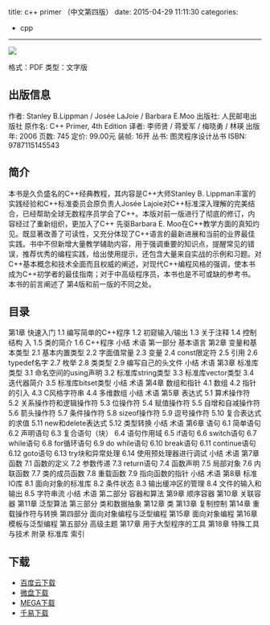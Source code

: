 title: c++ primer （中文第四版）
date: 2015-04-29 11:11:30
categories:
  - cpp
---

![](http://img3.douban.com/lpic/s1638975.jpg)

格式：PDF
类型：文字版

<!-- more -->

## 出版信息 ##

作者: Stanley B.Lippman / Josée LaJoie / Barbara E.Moo
出版社: 人民邮电出版社
原作名: C++ Primer, 4th Edition
译者: 李师贤 / 蒋爱军 / 梅晓勇 / 林瑛
出版年: 2006
页数: 745
定价: 99.00元
装帧: 16开
丛书: 图灵程序设计丛书
ISBN: 9787115145543

## 简介 ##

本书是久负盛名的C++经典教程，其内容是C++大师Stanley B. Lippman丰富的实践经验和C++标准委员会原负责人Josée Lajoie对C++标准深入理解的完美结合，已经帮助全球无数程序员学会了C++。本版对前一版进行了彻底的修订，内容经过了重新组织，更加入了C++ 先驱Barbara E. Moo在C++教学方面的真知灼见。既显著改善了可读性，又充分体现了C++语言的最新进展和当前的业界最佳实践。书中不但新增大量教学辅助内容，用于强调重要的知识点，提醒常见的错误，推荐优秀的编程实践，给出使用提示，还包含大量来自实战的示例和习题。对C++基本概念和技术全面而且权威的阐述，对现代C++编程风格的强调，使本书成为C++初学者的最佳指南；对于中高级程序员，本书也是不可或缺的参考书。本书的前言阐述了 第4版和前一版的不同之处。

## 目录 ##

第1章 快速入门
1.1 编写简单的C++程序
1.2 初窥输入/输出
1.3 关于注释
1.4 控制结构 入
1.5 类的简介
1.6 C++程序
小结
术语
第一部分 基本语言
第2章 变量和基本类型
2.1 基本内置类型
2.2 字面值常量
2.3 变量
2.4 const限定符
2.5 引用
2.6 typedef名字
2.7 枚举
2.8 类类型
2.9 编写自己的头文件
小结
术语
第3章 标准库类型
3.1 命名空间的using声明
3.2 标准库string类型
3.3 标准库vector类型
3.4 迭代器简介
3.5 标准库bitset类型
小结
术语
第4章 数组和指针
4.1 数组
4.2 指针的引入
4.3 C风格字符串
4.4 多维数组
小结
术语
第5章 表达式
5.1 算术操作符
5.2 关系操作符和逻辑操作符
5.3 位操作符
5.4 赋值操作符
5.5 自增和自减操作符
5.6 箭头操作符
5.7 条件操作符
5.8 sizeof操作符
5.9 逗号操作符
5.10 复合表达式的求值
5.11 new和delete表达式
5.12 类型转换
小结
术语
第6章 语句
6.1 简单语句
6.2 声明语句
6.3 复合语句（块）
6.4 语句作用域
6.5 if语句
6.6 switch语句
6.7 while语句
6.8 for循环语句
6.9 do while语句
6.10 break语句
6.11 continue语句
6.12 goto语句
6.13 try块和异常处理
6.14 使用预处理器进行调试
小结
术语
第7章 函数
7.1 函数的定义
7.2 参数传递
7.3 return语句
7.4 函数声明
7.5 局部对象
7.6 内联函数
7.7 类的成员函数
7.8 重载函数
7.9 指向函数的指针
小结
术语
第8章 标准IO库
8.1 面向对象的标准库
8.2 条件状态
8.3 输出缓冲区的管理
8.4 文件的输入和输出
8.5 字符串流
小结
术语
第二部分 容器和算法
第9章 顺序容器
第10章 关联容器
第11章 泛型算法
第三部分 类和数据抽象
第12章 类
第13章 复制控制
第14章 重载操作符与转换
第四部分 面向对象编程与泛型编程
第15章 面向对象编程
第16章 模板与泛型编程
第五部分 高级主题
第17章 用于大型程序的工具
第18章 特殊工具与技术
附录 标准库
索引

## 下载 ##

* [百度云下载](http://pan.baidu.com/s/1i3zN2QD)
* [微盘下载](http://vdisk.weibo.com/s/aADaW4YROTAKv)
* [MEGA下载](https://mega.co.nz/#!DAlBFJrb!9W-AK3l6T_T_p3mxfZgU0OTV9KQ3sVPaRLj1R5D-wmA)
* [千易下载](http://1000eb.com/1gfde)
